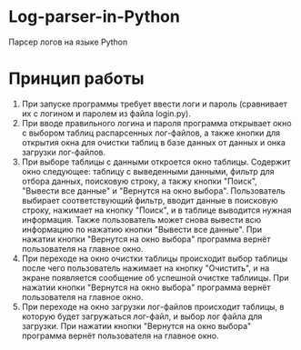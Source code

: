# Log-parser-in-Python
Парсер логов на языке Python

# Принцип работы
1) При запуске программы требует ввести логи и пароль (сравнивает их с логином и паролем из файла login.py).
2) При вводе правильного логина и пароля программа открывает окно с выбором таблиц распарсенных лог-файлов, а также кнопки для открытия окна для очистки таблиц в базе данных от данных и онка загрузки лог-файлов.
3) При выборе таблицы с данными откроется окно таблицы. Содержит окно следующее: таблицу с выведенными данными, фильтр для отбора данных, поисковую строку, а такжу кнопки "Поиск", "Вывести все данные" и "Вернутся на окно выбора".
Пользователь выбирает соответствующий фильтр, вводит данные в поисковую строку, нажимает на кнопку "Поиск", и в таблице выводится нужная информация.
Также пользователь может снова вывести всю информацию по нажатию кнопки "Вывести все данные".
При нажатии кнопки "Вернутся на окно выбора" программа вернёт пользователя на главное окно.
4) При переходе на окно очистки таблицы происходит выбор таблицы после чего пользователь нажимает на кнопку "Очистить", и на экране появляется сообщение об успешной очистке таблиицы.
При нажатии кнопки "Вернутся на окно выбора" программа вернёт пользователя на главное окно.
5) При переходе на окно загрузки лог-файлов происходит таблицы, в которую будет загружаться лог-файл, и выбор лог файла для загрузки.
При нажатии кнопки "Вернутся на окно выбора" программа вернёт пользователя на главное окно.
